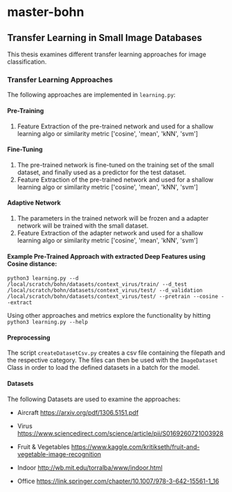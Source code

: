 # master-bohn

## Transfer Learning in Small Image Databases

This thesis examines different transfer learning approaches for image classification.

### Transfer Learning Approaches

The following approaches are implemented in `learning.py`:

#### Pre-Training
  1. Feature Extraction of the pre-trained network and used for a shallow learning algo or similarity metric ['cosine', 'mean', 'kNN', 'svm']
#### Fine-Tuning
  1. The pre-trained network is fine-tuned on the training set of the small dataset, and finally used as a predictor for the test dataset.
  2. Feature Extraction of the pre-trained network and used for a shallow learning algo or similarity metric ['cosine', 'mean', 'kNN', 'svm']
#### Adaptive Network
  1. The parameters in the trained network will be frozen and a adapter network will be trained with the small dataset.
  2. Feature Extraction of the adapter network and used for a shallow learning algo or similarity metric ['cosine', 'mean', 'kNN', 'svm']


#### Example Pre-Trained Approach with extracted Deep Features using Cosine distance:

```
python3 learning.py --d /local/scratch/bohn/datasets/context_virus/train/ --d_test /local/scratch/bohn/datasets/context_virus/test/ --d_validation /local/scratch/bohn/datasets/context_virus/test/ --pretrain --cosine --extract
```

Using other approaches and metrics explore the functionality by hitting ```python3 learning.py --help```

#### Preprocessing

The script `createDatasetCsv.py` creates a csv file containing the filepath and the respective category. The files can then be used with the `ImageDataset` Class in order to load the defined datasets in a batch for the model.

#### Datasets

The following Datasets are used to examine the approaches:
- Aircraft https://arxiv.org/pdf/1306.5151.pdf

- Virus https://www.sciencedirect.com/science/article/pii/S0169260721003928

- Fruit & Vegetables https://www.kaggle.com/kritikseth/fruit-and-vegetable-image-recognition

- Indoor http://wb.mit.edu/torralba/www/indoor.html

- Office https://link.springer.com/chapter/10.1007/978-3-642-15561-1_16




